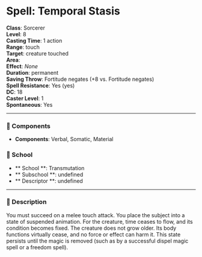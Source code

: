 
# Spell: Temporal Stasis
**Class**: Sorcerer  
**Level**: 8  
**Casting Time**: 1 action  
**Range**: touch  
**Target**: creature touched  
**Area**:   
**Effect**: _None_  
**Duration**: permanent  
**Saving Throw**: Fortitude negates (+8 vs. Fortitude negates)  
**Spell Resistance**: Yes (yes)  
**DC**: 18  
**Caster Level**: 1  
**Spontaneous**: Yes

---

### 🔮 Components
- **Components**: Verbal, Somatic, Material

### 🏫 School
- ** School **: Transmutation
- ** Subschool **: undefined
- ** Descriptor **: undefined
---

### 📜 Description
You must succeed on a melee touch attack. You place the subject into a state of suspended animation. For the creature, time ceases to flow, and its condition becomes fixed. The creature does not grow older. Its body functions virtually cease, and no force or effect can harm it. This state persists until the magic is removed (such as by a successful dispel magic spell or a freedom spell).
